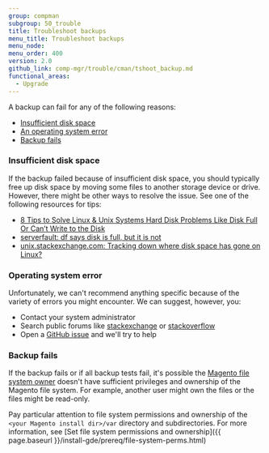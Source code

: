```yaml
---
group: compman
subgroup: 50_trouble
title: Troubleshoot backups
menu_title: Troubleshoot backups
menu_node:
menu_order: 400
version: 2.0
github_link: comp-mgr/trouble/cman/tshoot_backup.md
functional_areas:
  - Upgrade
---
```


A backup can fail for any of the following reasons:

*	<a href="#trouble-backup-space">Insufficient disk space</a>
*	<a href="#trouble-backup-os">An operating system error</a>
*	<a href="#trouble-backup-all">Backup fails</a>

<h3 id="trouble-backup-space">Insufficient disk space</h3>
If the backup failed because of insufficient disk space, you should typically free up disk space by moving some files to another storage device or drive. However, there might be other ways to resolve the issue. See one of the following resources for tips:

*	<a href="http://www.cyberciti.biz/datacenter/linux-unix-bsd-osx-cannot-write-to-hard-disk" target="_blank">8 Tips to Solve Linux & Unix Systems Hard Disk Problems Like Disk Full Or Can’t Write to the Disk</a>
*	<a href="http://serverfault.com/questions/315181/df-says-disk-is-full-but-it-is-not" target="_blank">serverfault: df says disk is full, but it is not</a>
*	<a href="http://unix.stackexchange.com/questions/125429/tracking-down-where-disk-space-has-gone-on-linux" target="_blank">unix.stackexchange.com: Tracking down where disk space has gone on Linux? </a>

<h3 id="trouble-backup-os">Operating system error</h3>
Unfortunately, we can't recommend anything specific because of the variety of errors you might encounter. We can suggest, however, you:

*	Contact your system administrator
*	Search public forums like <a href="http://unix.stackexchange.com" target="_blank">stackexchange</a> or <a href="http://stackoverflow.com" target="_blank">stackoverflow</a>
*	Open a <a href="https://github.com/magento/magento2/issues" target="_blank">GitHub issue</a> and we'll try to help

<h3 id="trouble-backup-all">Backup fails</h3>
If the backup fails or if all backup tests fail, it's possible the <a href="{{ page.baseurl }}/install-gde/prereq/apache-user.html">Magento file system owner</a> doesn't have sufficient privileges and ownership of the Magento file system. For example, another user might own the files or the files might be read-only.

Pay particular attention to file system permissions and ownership of the `<your Magento install dir>/var` directory and subdirectories. For more information, see [Set file system permissions and ownership]({{ page.baseurl }}/install-gde/prereq/file-system-perms.html)
